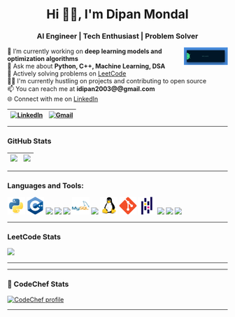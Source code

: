 <h1 align="center">Hi 👋🏽, I'm Dipan Mondal</h1>
<h3 align="center">AI Engineer | Tech Enthusiast | Problem Solver</h3>

<img align='right' src="https://github.com/DipanMondal/DipanMondal/blob/main/Screenshot%202024-11-18%20020527.png" width="100">

🚀 I’m currently working on **deep learning models and optimization algorithms**<br>
🔭 Ask me about **Python, C++, Machine Learning, DSA**<br>
🎯 Actively solving problems on <a href="https://leetcode.com/u/DM_7896/">LeetCode</a><br>
👨‍💻 I'm currently hustling on projects and contributing to open source<br>
📫 You can reach me at **idipan2003@@gmail.com**<br>
🌐 Connect with me on [LinkedIn](https://www.linkedin.com/in/dipan-mondal/)<br>

<div align="center">

| [<img src="https://raw.githubusercontent.com/sanam2405/sanam2405/main/assets/icons/linkedin/linkedin.svg" alt="LinkedIn" width="35" height="35">](https://www.linkedin.com/in/dipan-mondal/) | [<img src="https://raw.githubusercontent.com/sanam2405/sanam2405/main/assets/icons/gmail/gmail.svg" alt="Gmail" width="35" height="35">](mailto:idipan2003@gmail.com) |
| ----------------------------------------------------------------------------------------------------------------------------------------------------------------------------- | ------------------------------------------------------------------------------------------------------------------------------------------------------------ |

</div>

---

###  GitHub Stats
| <img src="https://github-readme-streak-stats.herokuapp.com?user=DipanMondal&theme=radical" /> | <img src="https://github-readme-stats.vercel.app/api/top-langs/?username=DipanMondal&layout=compact&theme=radical" /> |
| --- | --- |

---

###  Languages and Tools:
<p align="left">
  <img src="https://raw.githubusercontent.com/devicons/devicon/master/icons/python/python-original.svg" width="40" />
  <img src="https://raw.githubusercontent.com/devicons/devicon/master/icons/cplusplus/cplusplus-original.svg" width="40" />
  <img src="https://www.vectorlogo.zone/logos/pytorch/pytorch-icon.svg" width="40" />
  <img src="https://www.vectorlogo.zone/logos/tensorflow/tensorflow-icon.svg" width="40" />
  <img src="https://cdn.worldvectorlogo.com/logos/django.svg" width="40" />
  <img src="https://raw.githubusercontent.com/devicons/devicon/master/icons/mysql/mysql-original-wordmark.svg" width="40" />
  <img src="https://www.vectorlogo.zone/logos/google_cloud/google_cloud-icon.svg" width="40" />
  <img src="https://raw.githubusercontent.com/devicons/devicon/master/icons/linux/linux-original.svg" width="40" />
  <img src="https://raw.githubusercontent.com/devicons/devicon/master/icons/git/git-original.svg" width="40" />
  <img src="https://raw.githubusercontent.com/devicons/devicon/master/icons/pandas/pandas-original.svg" width="40" />
  <img src="https://upload.wikimedia.org/wikipedia/commons/0/05/Scikit_learn_logo_small.svg" width="40" />
  <img src="https://seaborn.pydata.org/_images/logo-mark-lightbg.svg" width="40" />
  <img src="https://www.vectorlogo.zone/logos/opencv/opencv-icon.svg" width="40" />
</p>

---

###  LeetCode Stats
<a href="https://leetcode.com/u/DM_7896/"><img src="https://leetcard.jacoblin.cool/DM_7896?theme=dark&font=Oranienbaum&ext=heatmap" /></a>

---
---

### 🍲 CodeChef Stats

<a href="https://www.codechef.com/users/dm7896">
  <img src="https://cp-logo.vercel.app/codechef/dm7896?logo=true&theme=dark" alt="CodeChef profile" />
</a>

---
